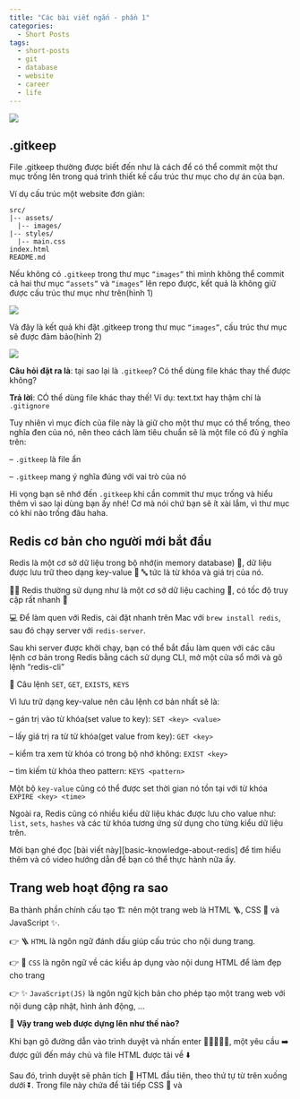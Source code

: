 ```yaml
---
title: "Các bài viết ngắn - phần 1"
categories:
  - Short Posts
tags:
  - short-posts
  - git
  - database
  - website
  - career
  - life
---
```


![](/assets/images/2022/07/2022-07-01-cac-bai-viet-ngan-phan-1.webp)

## .gitkeep
File .gitkeep thường được biết đến như là cách để có thể commit một thư mục trống lên trong quá trình thiết kế cấu trúc thư mục cho dự án của bạn.

Ví dụ cấu trúc một website đơn giản:
```
src/
|-- assets/
  |-- images/
|-- styles/
  |-- main.css
index.html
README.md
```

Nếu không có `.gitkeep` trong thư mục `“images”` thì mình không thể commit cả hai thư mục `“assets”` và `“images”` lên repo được, kết quả là không giữ được cấu trúc thư mục như trên(hình 1)

![](/assets/images/2022/06/2022-06-02-gitkeep-1.webp)

Và đây là kết quả khi đặt .gitkeep trong thư mục `“images”`, cấu trúc thư mục sẽ được đảm bảo(hình 2)

![](/assets/images/2022/06/2022-06-02-gitkeep-3.webp)

**Câu hỏi đặt ra là**: tại sao lại là `.gitkeep`? Có thể dùng file khác thay thế được không?

**Trả lời**: CÓ thể dùng file khác thay thế! Ví dụ: text.txt hay thậm chí là `.gitignore`

Tuy nhiên vì mục đích của file này là giữ cho một thư mục có thể trống, theo nghĩa đen của nó, nên theo cách làm tiêu chuẩn sẽ là một file có đủ ý nghĩa trên:

– `.gitkeep` là file ẩn

– `.gitkeep` mang ý nghĩa đúng với vai trò của nó

Hi vọng bạn sẽ nhớ đến `.gitkeep` khi cần commit thư mục trống và hiểu thêm vì sao lại dùng bạn ấy nhé! Cơ mà nói chứ bạn sẽ ít xài lắm, vì thư mục có khi nào trống đâu haha.

## Redis cơ bản cho người mới bắt đầu
Redis là một cơ sở dữ liệu trong bộ nhớ(in memory database) 📀, dữ liệu được lưu trữ theo dạng key-value 🔑 🔤 tức là từ khóa và giá trị của nó.

👩‍🍳 Redis thường sử dụng như là một cơ sở dữ liệu caching 📜, có tốc độ truy cập rất nhanh 💨

💻 Để làm quen với Redis, cài đặt nhanh trên Mac với `brew install redis`, sau đó chạy server với `redis-server`.

Sau khi server được khởi chạy, bạn có thể bắt đầu làm quen với các câu lệnh cơ bản trong Redis bằng cách sử dụng CLI, mở một cửa sổ mới và gõ lệnh “redis-cli”

🧐 Câu lệnh `SET`, `GET`, `EXISTS`, `KEYS`

Vì lưu trữ dạng key-value nên câu lệnh cơ bản nhất sẽ là:

– gán trị vào từ khóa(set value to key): `SET <key> <value>`

– lấy giá trị ra từ từ khóa(get value from key): `GET <key>`

– kiểm tra xem từ khóa có trong bộ nhớ không: `EXIST <key>`

– tìm kiếm từ khóa theo pattern: `KEYS <pattern>`

Một bộ `key-value` cũng có thể được set thời gian nó tồn tại với từ khóa `EXPIRE <key> <time>`

Ngoài ra, Redis cũng có nhiều kiểu dữ liệu khác được lưu cho value như: `list`, `sets`, `hashes` và các từ khóa tương ứng sử dụng cho từng kiểu dữ liệu trên.

Mời bạn ghé đọc [bài viết này][basic-knowledge-about-redis] để tìm hiểu thêm và có video hướng dẫn để bạn có thể thực hành nữa ấy.

## Trang web hoạt động ra sao
Ba thành phần chính cấu tạo 🏗 nên một trang web là HTML 🪜, CSS 🌈 và JavaScript ✨.

👉 🪜 `HTML` là ngôn ngữ đánh dấu giúp cấu trúc cho nội dung trang.

👉 🌈 `CSS` là ngôn ngữ về các kiểu áp dụng vào nội dung HTML để làm đẹp cho trang

👉 ✨ `JavaScript(JS)` là ngôn ngữ kịch bản cho phép tạo một trang web với nội dung cập nhật, hình ảnh động, …


🧐 **Vậy trang web được dựng lên như thế nào?**

Khi bạn gõ đường dẫn vào trình duyệt và nhấn enter 👩‍💻🧑🏻‍💻, một yêu cầu ➡️ được gửi đến máy chủ và file HTML được tải về ⬇️

Sau đó, trình duyệt sẽ phân tích 🧐 HTML đầu tiên, theo thứ tự từ trên xuống dưới ⏬. Trong file này chứa <link> để tải tiếp CSS 🌈 và <script> để tải tiếp tệp JavaScript ✨

Trong khi phân tích HTML, trình duyệt tạo cây DOM, tạo cấu trúc CSSOM với nội dung CSS đồng thời cũng biên dịch và thực thi JavaScript 🏗

Quá trình này diễn ra đồng thời 🤖, trang web được vẽ lên màn hình 🖼 và bạn thấy trang web được hiển thị 🧑🏻‍💻

Thật thú vị phải không 🤩 Ngoài ra thì cũng có nhiều cách để tải và thực thi code JavaScript sao cho trang web hiển thị lên nhanh nhất, mời bạn ghé đọc thêm ở [bài viết trên blog này][chien-luoc-tai-thuc-thi-code-javascript].

## Tài khoản tiết kiệm sự nghiệp
Bạn sẽ làm gì khi **“bị sa thải bất ngờ”** 😭, có thể vì mâu thuẫn với sếp, đồng nghiệp 😕, hay bế tắc trên con đường phát triển 🥺, hay thậm chí là ở một nơi an toàn quá lâu 🥲 và khi khủng hoảng ập đến làm bạn mất đi công việc đã gắng bó và cống hiến bao lâu nay 😅? 

“Nhảy việc hay thay đổi chính mình” 👍 – một cuốn sách của Jon Acuff, với tựa đề thật là “thách thức” 💪, đã đề cập đến một “Tài khoản tiết kiệm sự nghiệp” 🔑 – một vũ khí bí mật giành cho sự nghiệp của bạn khi có những sự cố bất ngờ như thế ập đến. 

Vậy “Tài khoản tiết kiệm sự nghiệp” là gì? ✨ ✨ ✨ 

```
Tài khoản tiết kiệm sự nghiệp 

= (Mối Quan Hệ + Kỹ Năng + Phẩm Chất) * Nhiệt Huyết 
```

Các định nghĩa 🧐: 

😀 **Mối quan hệ** = những người mà bạn quen biết, nhóm người mà bạn có mối quan hệ mật thiết trong quá trình làm việc 

⚒ **Kỹ năng** = những điều bạn có thể làm được, cầu nối giữa kẻ nghiệp dư và chuyên gia 

😊 **Phẩm chất** = con người bạn, chất keo gắn kết toàn bộ các yếu tố lại với nhau 

🥰 **Nhiệt huyết** = cách làm việc của bạn, nhiên liệu thúc đẩy bạn làm những việc mà người khác không làm, và vì thế bạn có thể tận hưởng những thành quả đạt được trong khi người khác thì không 

Và [link sách](https://ti.ki/M39Oj1kb/CAREER-UP) nếu bạn thích tậu bản giấy về nghiên cứu nè.

## Những quy luật của đời người
Những quy luật của **“đời người”**:

🫶 Bạn sẽ có một cái thân. Bạn có thể thích nó hay ghét nó, nhưng nó sẽ là của bạn trong suốt cả quãng đời này.

🫶 Bạn sẽ phải học các bài học. Bạn học trọn thời gian trong một ngôi trường không chính thức được gọi là cuộc đời. Mỗi ngày trong ngôi trường này bạn sẽ có cơ hội để học bài. Bạn có thể thích các bài học ấy hay nghĩ rằng chúng chẳng liên quan gì hay thậm chí còn rất ngu ngốc nữa.

🫶  Ở đó không có sai lầm, chỉ có các bài học. Trưởng thành là một quá trình thử nghiệm để phát hiện chỗ sai rồi sửa, một quá trình thử nghiệm. Những thử nghiệm thất bại cũng là một phần quan trọng trong quá trình ấy, không khác gì những thử nghiệm thành công. Về lâu dài, chúng ta sẽ nhận những gì mình xứng đáng được nhận.

🫶 Một bài học sẽ lặp đi lặp lại nhiều lần cho đến khi chúng ta học xong bài học ấy. Một bài học sẽ thể hiện ra dưới nhiều hình thức khác nhau cho đến khi bạn đã học xong. Học xong rồi, bạn mới có thể chuyển sang bài học kế tiếp. 

🫶 Quá trình học hỏi không bao giờ chấm dứt. Không có phần nào trong cuộc sống của chúng ta mà không chứa đựng những bài học ấy cả. Chừng nào bạn còn sống, chừng đó vẫn còn có những bài học cần phải học.

🫶 “Ở chỗ kia” không có gì tốt hơn “ở chỗ này”. Khi “chỗ kia” đó biến thành “chỗ này”, bạn sẽ lại thấy một “chỗ kia” khác tốt hơn “chỗ này” nữa.

🫶 Mọi người chỉ là một tấm gương để bạn tự soi lại chính mình. Khi bạn yêu hay ghét điều gì đó của người khác, nghĩa là bạn cũng đang yêu hay ghét chính những điều đó trong bản thân mình.

🫶 Bạn muốn tạo nên cuộc đời mình như thế nào là tùy thuộc vào chính bạn. Bạn có tất cả mọi công cụ và mọi nguồn lực mình cần. Sử dụng chúng như thế nào là tuỳ thuộc vào bạn. Sự lựa chọn là của bạn.

🫶 Các câu trả lời nằm bên trong bạn. Câu trả lời cho các câu hỏi của cuộc đời bạn ở bên trong bạn. Tất cả những gì bạn cần làm chỉ là quan sát, lắng nghe và tin tưởng.

🫶 Rồi bạn sẽ quên tất cả những điều này.

Đối với tôi, nó giống như một bản hướng dẫn cho những người chuẩn bị được sinh ra làm người. Chúng ta hãy cùng xem lại những lời hướng dẫn này một cách kỹ lưỡng hơn nhé.

Trích dẫn từ cuốn “Cuộc đời là một trường học”

[basic-knowledge-about-redis]: {{ "" | relative_url }}{% post_url database/2022-05-28-basic-knowledges-about-redis %}
[chien-luoc-tai-thuc-thi-code-javascript]: {{ "" | relative_url }}{% post_url js/2022-04-17-chien-luoc-tai-thuc-thi-code-javascript %}